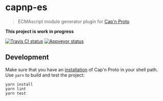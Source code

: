 # capnp-es

> ECMAscript module generator plugin for [Cap'n Proto][capnp]

**This project is work in progress**

[![Travis CI status][travis-badge]][travis]
[![Appveyor status][appveyor-badge]][appveyor]

## Development

Make sure that you have an [installation][capnp-installation] of Cap'n Proto in your shell path. Use `yarn` to build
and test the project:

```
yarn install
yarn lint
yarn test
```

[capnp]: https://capnproto.org
[capnp-installation]: https://capnproto.org/install.html
[travis]: https://travis-ci.org/mattyclarkson/capnp-es
[travis-badge]: https://travis-ci.org/mattyclarkson/capnp-es.svg?branch=master
[appveyor]: https://ci.appveyor.com/project/mattyclarkson/capnp-es/branch/master
[appveyor-badge]: https://ci.appveyor.com/api/projects/status/4rq5l82it6mto8a6/branch/master?svg=true
